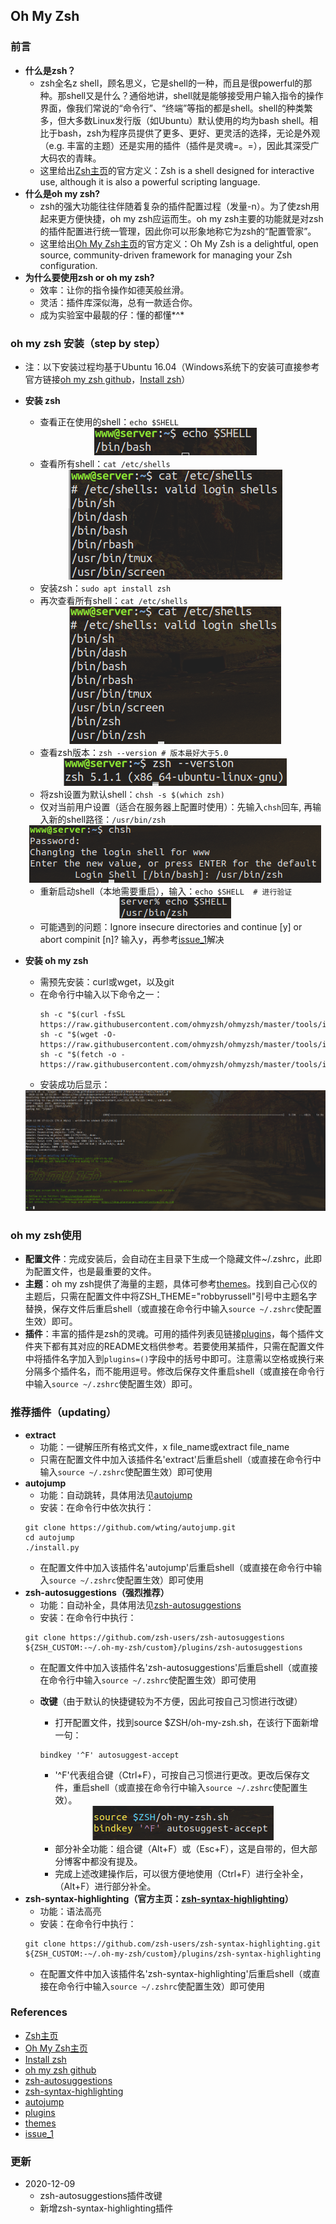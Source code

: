 ## Oh My Zsh
### 前言
* **什么是zsh？**
  * zsh全名z shell，顾名思义，它是shell的一种，而且是很powerful的那种。那shell又是什么？通俗地讲，shell就是能够接受用户输入指令的操作界面，像我们常说的“命令行”、“终端”等指的都是shell。shell的种类繁多，但大多数Linux发行版（如Ubuntu）默认使用的均为bash shell。相比于bash，zsh为程序员提供了更多、更好、更灵活的选择，无论是外观（e.g. 丰富的主题）还是实用的插件（插件是灵魂=。=），因此其深受广大码农的青睐。
  * 这里给出[Zsh主页](https://www.zsh.org/)的官方定义：Zsh is a shell designed for interactive use, although it is also a powerful scripting language.
* **什么是oh my zsh?**
  * zsh的强大功能往往伴随着复杂的插件配置过程（发量-n）。为了使zsh用起来更方便快捷，oh my zsh应运而生。oh my zsh主要的功能就是对zsh的插件配置进行统一管理，因此你可以形象地称它为zsh的“配置管家”。
  * 这里给出[Oh My Zsh主页](https://ohmyz.sh/)的官方定义：Oh My Zsh is a delightful, open source, community-driven framework for managing your Zsh configuration.
* **为什么要使用zsh or oh my zsh?**
  * 效率：让你的指令操作如德芙般丝滑。
  * 灵活：插件库深似海，总有一款适合你。
  * 成为实验室中最靓的仔：懂的都懂*^*
### oh my zsh 安装（step by step）
* 注：以下安装过程均基于Ubuntu 16.04（Windows系统下的安装可直接参考官方链接[oh my zsh github](https://github.com/ohmyzsh/ohmyzsh)，[Install zsh](https://github.com/ohmyzsh/ohmyzsh/wiki/Installing-ZSH)）
* **安装 zsh**
  * 查看正在使用的shell：`echo $SHELL`
  
  <div  align="center"><img src='https://github.com/xjtu-www/zsh_tmux_vim_config/blob/main/images/fig_1.png'></div>
  
  * 查看所有shell：`cat /etc/shells`
  
  <div  align="center"><img src='https://github.com/xjtu-www/zsh_tmux_vim_config/blob/main/images/fig_2.png'></div>
  
  * 安装zsh：`sudo apt install zsh`
  * 再次查看所有shell：`cat /etc/shells`
  
  <div  align="center"><img src='https://github.com/xjtu-www/zsh_tmux_vim_config/blob/main/images/fig_3.png'></div>
  
  * 查看zsh版本：`zsh --version # 版本最好大于5.0`
  
  <div  align="center"><img src='https://github.com/xjtu-www/zsh_tmux_vim_config/blob/main/images/fig_4.png'></div>
  
  * 将zsh设置为默认shell：`chsh -s $(which zsh)`
  * 仅对当前用户设置（适合在服务器上配置时使用）：先输入`chsh`回车, 再输入新的shell路径：`/usr/bin/zsh`
  
  <div  align="center"><img src='https://github.com/xjtu-www/zsh_tmux_vim_config/blob/main/images/fig_5.png'></div>
  
  * 重新启动shell（本地需要重启），输入：`echo $SHELL  # 进行验证`
  
  <div  align="center"><img src='https://github.com/xjtu-www/zsh_tmux_vim_config/blob/main/images/fig_6.png'></div>
  
  * 可能遇到的问题：Ignore insecure directories and continue [y] or abort compinit [n]? 输入y，再参考[issue_1](https://github.com/zsh-users/zsh-completions/issues/433)解决
* **安装 oh my zsh**
  * 需预先安装：curl或wget，以及git
  * 在命令行中输入以下命令之一：
    ```
    sh -c "$(curl -fsSL https://raw.githubusercontent.com/ohmyzsh/ohmyzsh/master/tools/install.sh)"
    sh -c "$(wget -O- https://raw.githubusercontent.com/ohmyzsh/ohmyzsh/master/tools/install.sh)"
    sh -c "$(fetch -o - https://raw.githubusercontent.com/ohmyzsh/ohmyzsh/master/tools/install.sh)" 
    ```
  * 安装成功后显示：
  
  <div  align="center"><img src='https://github.com/xjtu-www/zsh_tmux_vim_config/blob/main/images/fig_7.png'></div>
  
### oh my zsh使用
* **配置文件**：完成安装后，会自动在主目录下生成一个隐藏文件~/.zshrc，此即为配置文件，也是最重要的文件。
* **主题**：oh my zsh提供了海量的主题，具体可参考[themes](https://github.com/ohmyzsh/ohmyzsh/wiki/Themes)。找到自己心仪的主题后，只需在配置文件中将ZSH_THEME="robbyrussell"引号中主题名字替换，保存文件后重启shell（或直接在命令行中输入`source ~/.zshrc`使配置生效）即可。
* **插件**：丰富的插件是zsh的灵魂。可用的插件列表见链接[plugins](https://github.com/ohmyzsh/ohmyzsh/wiki/Plugins)，每个插件文件夹下都有其对应的README文档供参考。若要使用某插件，只需在配置文件中将插件名字加入到`plugins=()`字段中的括号中即可。注意需以空格或换行来分隔多个插件名，而不能用逗号。修改后保存文件重启shell（或直接在命令行中输入`source ~/.zshrc`使配置生效）即可。
### 推荐插件（updating）
* **extract**
  * 功能：一键解压所有格式文件，x file_name或extract file_name
  * 只需在配置文件中加入该插件名'extract'后重启shell（或直接在命令行中输入`source ~/.zshrc`使配置生效）即可使用
* **autojump**
  * 功能：自动跳转，具体用法见[autojump](https://github.com/wting/autojump)
  * 安装：在命令行中依次执行：
  ```
  git clone https://github.com/wting/autojump.git
  cd autojump
  ./install.py
  ```
  * 在配置文件中加入该插件名'autojump'后重启shell（或直接在命令行中输入`source ~/.zshrc`使配置生效）即可使用
* **zsh-autosuggestions（强烈推荐）**
  * 功能：自动补全，具体用法见[zsh-autosuggestions](https://github.com/zsh-users/zsh-autosuggestions#usage)
  * 安装：在命令行中执行：
  ```
  git clone https://github.com/zsh-users/zsh-autosuggestions ${ZSH_CUSTOM:-~/.oh-my-zsh/custom}/plugins/zsh-autosuggestions
  ```
  * 在配置文件中加入该插件名'zsh-autosuggestions'后重启shell（或直接在命令行中输入`source ~/.zshrc`使配置生效）即可使用
  * **改键**（由于默认的快捷键较为不方便，因此可按自己习惯进行改键）
    * 打开配置文件，找到source $ZSH/oh-my-zsh.sh，在该行下面新增一句：
    ```
    bindkey '^F' autosuggest-accept
    ```
    * '^F'代表组合键（Ctrl+F），可按自己习惯进行更改。更改后保存文件，重启shell（或直接在命令行中输入`source ~/.zshrc`使配置生效）。
    
    <div  align="center"><img src='https://github.com/xjtu-www/zsh_tmux_vim_config/blob/main/images/fig_8.png'></div>
    
    * 部分补全功能：组合键（Alt+F）或（Esc+F），这是自带的，但大部分博客中都没有提及。
    * 完成上述改建操作后，可以很方便地使用（Ctrl+F）进行全补全，（Alt+F）进行部分补全。
* **zsh-syntax-highlighting（官方主页：[zsh-syntax-highlighting](https://github.com/zsh-users/zsh-syntax-highlighting)）**
  * 功能：语法高亮
  * 安装：在命令行中执行：
  ```
  git clone https://github.com/zsh-users/zsh-syntax-highlighting.git ${ZSH_CUSTOM:-~/.oh-my-zsh/custom}/plugins/zsh-syntax-highlighting
  ```
  * 在配置文件中加入该插件名'zsh-syntax-highlighting'后重启shell（或直接在命令行中输入`source ~/.zshrc`使配置生效）即可使用
### References
* [Zsh主页](https://www.zsh.org/)
* [Oh My Zsh主页](https://ohmyz.sh/)
* [Install zsh](https://github.com/ohmyzsh/ohmyzsh/wiki/Installing-ZSH)
* [oh my zsh github](https://github.com/ohmyzsh/ohmyzsh)
* [zsh-autosuggestions](https://github.com/zsh-users/zsh-autosuggestions#usage)
* [zsh-syntax-highlighting](https://github.com/zsh-users/zsh-syntax-highlighting)
* [autojump](https://github.com/wting/autojump)
* [plugins](https://github.com/ohmyzsh/ohmyzsh/wiki/Plugins)
* [themes](https://github.com/ohmyzsh/ohmyzsh/wiki/Themes)
* [issue_1](https://github.com/zsh-users/zsh-completions/issues/433)
### 更新
* 2020-12-09
  * zsh-autosuggestions插件改键
  * 新增zsh-syntax-highlighting插件
